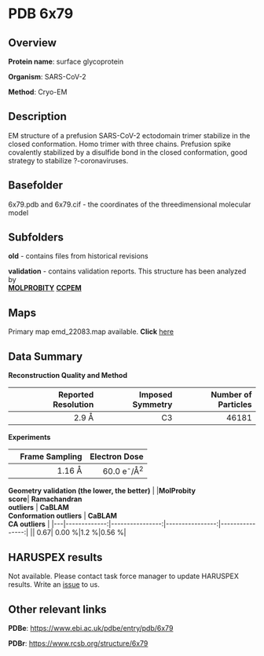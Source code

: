# PDB 6x79

## Overview

**Protein name**: surface glycoprotein

**Organism**: SARS-CoV-2

**Method**: Cryo-EM

## Description

EM structure of a prefusion SARS-CoV-2 ectodomain trimer stabilize in the closed conformation. Homo trimer with three chains. Prefusion spike covalently stabilized by a disulfide bond in the closed conformation, good strategy to stabilize ?-coronaviruses. 

## Basefolder

6x79.pdb and 6x79.cif - the coordinates of the threedimensional molecular model

## Subfolders



**old** - contains files from historical revisions

**validation** - contains validation reports. This structure has been analyzed by <br>  [**MOLPROBITY**](https://github.com/thorn-lab/coronavirus_structural_task_force/tree/master/pdb/surface_glycoprotein/SARS-CoV-2/6x79/validation/molprobity)   [**CCPEM**](https://github.com/thorn-lab/coronavirus_structural_task_force/tree/master/pdb/surface_glycoprotein/SARS-CoV-2/6x79/validation/ccpem-validation) 



## Maps

Primary map emd_22083.map available. **Click** [here](http://ftp.wwpdb.org/pub/emdb/structures/EMD-22083/map/) 

## Data Summary
**Reconstruction Quality and Method**

|   | Reported Resolution | Imposed Symmetry | Number of Particles |
|---|-------------:|----------------:|--------------:|
|   |2.9 Å|C3|46181|

**Experiments**

|   | Frame Sampling | Electron Dose |
|---|-------------:|----------------:|
|   |1.16 Å|60.0 e<sup>-</sup>/Å<sup>2</sup>|

**Geometry validation (the lower, the better)**
|   |**MolProbity<br>score**| **Ramachandran<br>outliers** | **CaBLAM<br>Conformation outliers** | **CaBLAM<br>CA outliers** |
|---|-------------:|----------------:|----------------:|----------------:|
||  0.67|  0.00 %|1.2 %|0.56 %|

## HARUSPEX results

Not available. Please contact task force manager to update HARUSPEX results. Write an [issue](https://github.com/thorn-lab/coronavirus_structural_task_force/issues) to us.

## Other relevant links 
**PDBe**:  https://www.ebi.ac.uk/pdbe/entry/pdb/6x79
 
**PDBr**: https://www.rcsb.org/structure/6x79 
